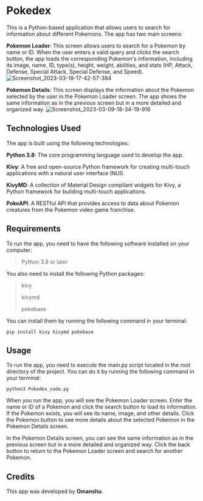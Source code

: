 # Pokedex
This is a Python-based application that allows users to search for information about different Pokemons. The app has two main screens:

**Pokemon Loader**: This screen allows users to search for a Pokemon by name or ID. When the user enters a valid query and clicks the search button, the app loads the corresponding Pokemon's information, including its image, name, ID, type(s), height, weight, abilities, and stats (HP, Attack, Defense, Special Attack, Special Defense, and Speed).
![Screenshot_2023-03-18-17-42-57-384](https://user-images.githubusercontent.com/114089324/226105428-7a23fb54-cd81-47b9-ae36-5f6589e305a6.jpeg)

**Pokemon Details**: This screen displays the information about the Pokemon selected by the user in the Pokemon Loader screen. The app shows the same information as in the previous screen but in a more detailed and organized way.
![Screenshot_2023-03-09-18-34-19-916](https://user-images.githubusercontent.com/114089324/224039139-a0b39841-afb6-4c03-aa82-689ab9b369dd.jpeg)

## Technologies Used
The app is built using the following technologies:

**Python 3.8**: The core programming language used to develop the app.

**Kivy**: A free and open-source Python framework for creating multi-touch applications with a natural user interface (NUI).

**KivyMD**: A collection of Material Design compliant widgets for Kivy, a Python framework for building multi-touch applications.

**PokeAPI**: A RESTful API that provides access to data about Pokemon creatures from the Pokemon video game franchise.

## Requirements
To run the app, you need to have the following software installed on your computer:

> Python 3.8 or later
> 
You also need to install the following Python packages:

>kivy
>
>kivymd
>
>pokebase

You can install them by running the following command in your terminal:
```
pip install kivy kivymd pokebase
```
## Usage
To run the app, you need to execute the main.py script located in the root directory of the project. You can do it by running the following command in your terminal:
```
python3 Pokedex_code.py
```
When you run the app, you will see the Pokemon Loader screen. Enter the name or ID of a Pokemon and click the search button to load its information. If the Pokemon exists, you will see its name, image, and other details. Click the Pokemon button to see more details about the selected Pokemon in the Pokemon Details screen.

In the Pokemon Details screen, you can see the same information as in the previous screen but in a more detailed and organized way. Click the back button to return to the Pokemon Loader screen and search for another Pokemon.

## Credits
This app was developed by **Omanshu**.
